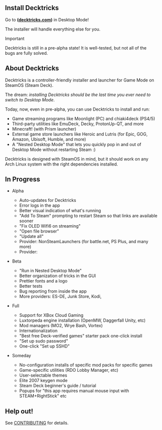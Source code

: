 ## Install Decktricks
Go to **([decktricks.com](https://decktricks.com))** in Desktop Mode!

The installer will handle everything else for you.

> [!IMPORTANT]
> Decktricks is still in a pre-alpha state! It is well-tested, but not all of the bugs are fully solved.

## About Decktricks
Decktricks is a controller-friendly installer and launcher for Game Mode on SteamOS (Steam Deck).

The dream: _installing Decktricks should be the last time you ever need to switch to Desktop Mode_.

Today, now, even in pre-alpha, you can use Decktricks to install and run:
* Game streaming programs like Moonlight (PC) and chiaki4deck (PS4/5)
* Third-party utilities like EmuDeck, Decky, ProtonUp-QT, and more
* Minecraft! (with Prism launcher)
* External game store launchers like Heroic and Lutris (for Epic, GOG, Amazon, Ubisoft, Humble, and more)
* A "Nested Desktop Mode" that lets you quickly pop in and out of Desktop Mode without restarting Steam :)

Decktricks is designed with SteamOS in mind, but it should work on any Arch Linux system with the right dependencies installed.

## In Progress
* Alpha
    * Auto-updates for Decktricks
    * Error logs in the app
    * Better visual indication of what's running
    * "Add To Steam" prompting to restart Steam so that links are available sooner
    * "Fix OLED Wifi6 on streaming"
    * "Open file browser"
    * "Update all"
    * Provider: NonSteamLaunchers (for battle.net, PS Plus, and many more)
    * Provider: 

* Beta
    * "Run in Nested Desktop Mode"
    * Better organization of tricks in the GUI
    * Prettier fonts and a logo
    * Better tests
    * Bug reporting from inside the app
    * More providers: ES-DE, Junk Store, Kodi, 

* Full
    * Support for XBox Cloud Gaming
    * Luxtorpeda engine installation (OpenMW, Daggerfall Unity, etc)
    * Mod managers (MO2, Wrye Bash, Vortex)
    * Internationalization
    * "Best free Deck-verified games" starter pack one-click install
    * "Set up sudo password"
    * One-click "Set up SSHD"

* Someday
    * No-configuration installs of specific mod packs for specific games
    * Game-specific utilities (RDO Lobby Manager, etc)
    * User-selectable themes
    * Elite 2007 keygen mode
    * Steam Deck beginner's guide / tutorial
    * Popups for "this app requires manual mouse input with STEAM+RightStick" etc

## Help out!
See [CONTRIBUTING](./CONTRIBUTING.md) for details. 
